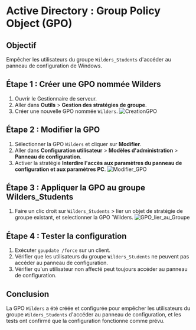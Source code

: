# Active Directory : Group Policy Object (GPO)


## Objectif
Empêcher les utilisateurs du groupe `Wilders_Students` d'accéder au panneau de configuration de Windows.

## Étape 1 : Créer une GPO nommée Wilders
1. Ouvrir le Gestionnaire de serveur.
2. Aller dans **Outils** > **Gestion des stratégies de groupe**.
3. Créer une nouvelle GPO nommée `Wilders`.
![CreationGPO](https://github.com/user-attachments/assets/8415b7e8-f855-4603-9be6-286952d8a259)

## Étape 2 : Modifier la GPO
1. Sélectionner la GPO `Wilders` et cliquer sur **Modifier**.
2. Aller dans **Configuration utilisateur** > **Modèles d'administration** > **Panneau de configuration**.
3. Activer la stratégie **Interdire l'accès aux paramètres du panneau de configuration et aux paramètres PC**.
   ![Modifier_GPO](https://github.com/user-attachments/assets/41e44f03-5c49-4a4d-b0da-8200b1906f92)


## Étape 3 : Appliquer la GPO au groupe Wilders_Students
1. Faire un clic droit sur  `Wilders_Students` > lier un objet de stratégie de groupe existant, et selectionner la GPO `Wilders.
   ![GPO_lier_au_Groupe](https://github.com/user-attachments/assets/aa1a909f-c377-4dcb-b5a5-971ef010d42a)


## Étape 4 : Tester la configuration
1. Exécuter `gpupdate /force` sur un client.
2. Vérifier que les utilisateurs du groupe `Wilders_Students` ne peuvent pas accéder au panneau de configuration.
3. Vérifier qu'un utilisateur non affecté peut toujours accéder au panneau de configuration.

## Conclusion
La GPO `Wilders` a été créée et configurée pour empêcher les utilisateurs du groupe `Wilders_Students` d'accéder au panneau de configuration, et les tests ont confirmé que la configuration fonctionne comme prévu.
